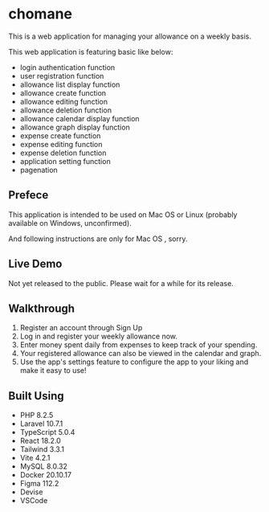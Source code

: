 # chomane

This is a web application for managing your allowance on a weekly basis.

This web application is featuring basic like below:

* login authentication function
* user registration function
* allowance list display function
* allowance create function
* allowance editing function
* allowance deletion function
* allowance calendar display function
* allowance graph display function
* expense create function
* expense editing function
* expense deletion function
* application setting function
* pagenation

## Prefece

This application is intended to be used on Mac OS  or Linux (probably available on Windows, unconfirmed).

And following instructions are only for Mac OS , sorry.

## Live Demo
Not yet released to the public.  Please wait for a while for its release.

## Walkthrough
1. Register an account through Sign Up
2. Log in and register your weekly allowance now.
3. Enter money spent daily from expenses to keep track of your spending.
4. Your registered allowance can also be viewed in the calendar and graph.
5. Use the app's settings feature to configure the app to your liking and make it easy to use!

## Built Using
* PHP 8.2.5
* Laravel 10.7.1
* TypeScript 5.0.4
* React 18.2.0
* Tailwind 3.3.1
* Vite 4.2.1
* MySQL 8.0.32
* Docker 20.10.17
* Figma 112.2
* Devise
* VSCode
